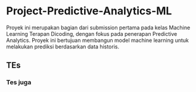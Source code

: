 # Project-Predictive-Analytics-ML
Proyek ini merupakan bagian dari submission pertama pada kelas Machine Learning Terapan Dicoding, dengan fokus pada penerapan Predictive Analytics. Proyek ini bertujuan membangun model machine learning untuk melakukan prediksi berdasarkan data historis.

## TEs

### Tes juga
